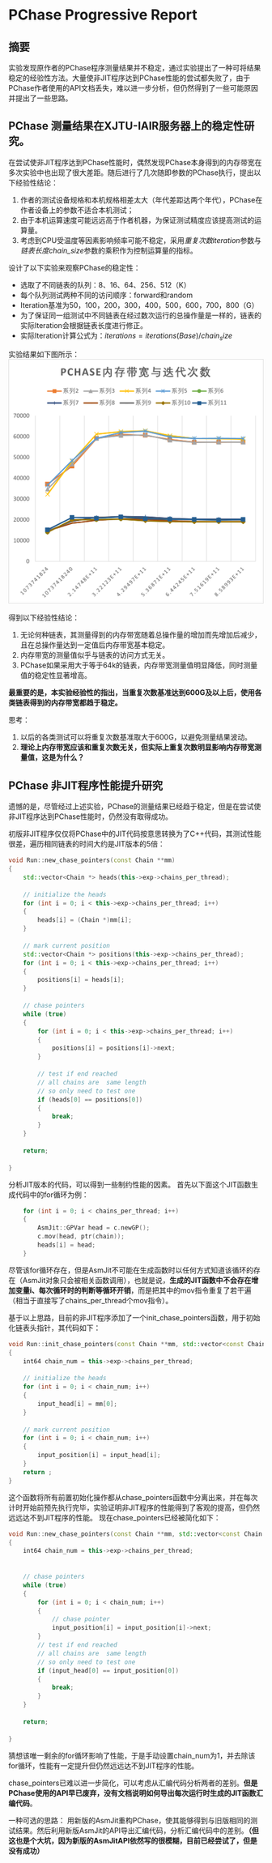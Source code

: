 # PChase Progressive Report

## 摘要
实验发现原作者的PChase程序测量结果并不稳定，通过实验提出了一种可将结果稳定的经验性方法。大量使非JIT程序达到PChase性能的尝试都失败了，由于PChase作者使用的API文档丢失，难以进一步分析，但仍然得到了一些可能原因并提出了一些思路。

## PChase 测量结果在XJTU-IAIR服务器上的稳定性研究。
在尝试使非JIT程序达到PChase性能时，偶然发现PChase本身得到的内存带宽在多次实验中也出现了很大差距。随后进行了几次随即参数的PChase执行，提出以下经验性结论：

1. 作者的测试设备规格和本机规格相差太大（年代差距达两个年代），PChase在作者设备上的参数不适合本机测试；
2. 由于本机运算速度可能远远高于作者机器，为保证测试精度应该提高测试的运算量。
3. 考虑到CPU受温度等因素影响频率可能不稳定，采用*重复次数iteration*参数与*链表长度chain_size*参数的乘积作为控制运算量的指标。

设计了以下实验来观察PChase的稳定性：
- 选取了不同链表的队列：8、16、64、256、512（K）
- 每个队列测试两种不同的访问顺序：forward和random
- Iteration基准为50，100，200，300，400，500，600，700，800（G）
- 为了保证同一组测试中不同链表在经过数次运行的总操作量是一样的，链表的实际Iteration会根据链表长度进行修正。
- 实际Iteration计算公式为：$iterations=iterations(Base)/chain_size$

实验结果如下图所示：
![Alt text](PChase%E5%86%85%E5%AD%98%E5%B8%A6%E5%AE%BD%E4%B8%8E%E8%BF%AD%E4%BB%A3%E6%AC%A1%E6%95%B0.png)

得到以下经验性结论：
1. 无论何种链表，其测量得到的内存带宽随着总操作量的增加而先增加后减少，且在总操作量达到一定值后内存带宽基本稳定。
2. 内存带宽的测量值似乎与链表的访问方式无关。
3. PChase如果采用大于等于64k的链表，内存带宽测量值明显降低，同时测量值的稳定性显著增高。

**最重要的是，本实验经验性的指出，当重复次数基准达到600G及以上后，使用各类链表得到的内存带宽都趋于稳定。**

思考：
1. 以后的各类测试可以将重复次数基准取大于600G，以避免测量结果波动。
2. **理论上内存带宽应该和重复次数无关，但实际上重复次数明显影响内存带宽测量值，这是为什么？**

## PChase 非JIT程序性能提升研究
遗憾的是，尽管经过上述实验，PChase的测量结果已经趋于稳定，但是在尝试使非JIT程序达到PChase性能时，仍然没有取得成功。

初版非JIT程序仅仅将PChase中的JIT代码按意思转换为了C++代码，其测试性能很差，遍历相同链表的时间大约是JIT版本的5倍：
```cpp
void Run::new_chase_pointers(const Chain **mm)
{
	std::vector<Chain *> heads(this->exp->chains_per_thread);

	// initialize the heads
	for (int i = 0; i < this->exp->chains_per_thread; i++)
	{
		heads[i] = (Chain *)mm[i];
	}

	// mark current position
	std::vector<Chain *> positions(this->exp->chains_per_thread);
	for (int i = 0; i < this->exp->chains_per_thread; i++)
	{
		positions[i] = heads[i];
	}

	// chase pointers
	while (true)
	{
		for (int i = 0; i < this->exp->chains_per_thread; i++)
		{
			positions[i] = positions[i]->next;
		}

		// test if end reached
		// all chains are  same length
		// so only need to test one
		if (heads[0] == positions[0])
		{
			break;
		}
	}

	return;

}
```

分析JIT版本的代码，可以得到一些制约性能的因素。
首先以下面这个JIT函数生成代码中的for循环为例：
```cpp
	for (int i = 0; i < chains_per_thread; i++)
	{
		AsmJit::GPVar head = c.newGP();
		c.mov(head, ptr(chain));
		heads[i] = head;
	}
```
尽管该for循环存在，但是AsmJit不可能在生成函数时以任何方式知道该循环的存在（AsmJit对象只会被相关函数调用），也就是说，**生成的JIT函数中不会存在增加变量i、每次循环时的判断等循环开销**，而是把其中的mov指令重复了若干遍（相当于直接写了chains_per_thread个mov指令）。

基于以上思路，目前的非JIT程序添加了一个init_chase_pointers函数，用于初始化链表头指针，其代码如下：
```cpp
void Run::init_chase_pointers(const Chain **mm, std::vector<const Chain *> &input_head, std:: vector<const Chain *> &input_position)
{
	int64 chain_num = this->exp->chains_per_thread;

	// initialize the heads
	for (int i = 0; i < chain_num; i++)
	{
		input_head[i] = mm[0];
	}

	// mark current position
	for (int i = 0; i < chain_num; i++)
	{
		input_position[i] = input_head[i];
	}
	return ;
}
```
这个函数将所有前置初始化操作都从chase_pointers函数中分离出来，并在每次计时开始前预先执行完毕，实验证明非JIT程序的性能得到了客观的提高，但仍然远远达不到JIT程序的性能。
现在chase_pointers已经被简化如下：
```cpp
void Run::new_chase_pointers(const Chain **mm, std::vector<const Chain *> &input_head, std:: vector<const Chain *> &input_position)
{
	int64 chain_num = this->exp->chains_per_thread;


	// chase pointers
	while (true)
	{
		for (int i = 0; i < chain_num; i++)
		{
			// chase pointer
			input_position[i] = input_position[i]->next;
		}
		// test if end reached
		// all chains are  same length
		// so only need to test one
		if (input_head[0] == input_position[0])
		{
			break;
		}
	}

	return;

}
```
猜想该唯一剩余的for循环影响了性能，于是手动设置chain_num为1，并去除该for循环，性能有一定提升但仍然远远达不到JIT程序的性能。

chase_pointers已难以进一步简化，可以考虑从汇编代码分析两者的差别。**但是PChase使用的API早已废弃，没有文档说明如何导出每次运行时生成的JIT函数汇编代码**。

一种可选的思路：
用新版的AsmJit重构PChase，使其能够得到与旧版相同的测试结果。然后利用新版AsmJit的API导出汇编代码，分析汇编代码中的差别。**（但这也是个大坑，因为新版的AsmJitAPI依然写的很模糊，目前已经尝试了，但是没有成功）**